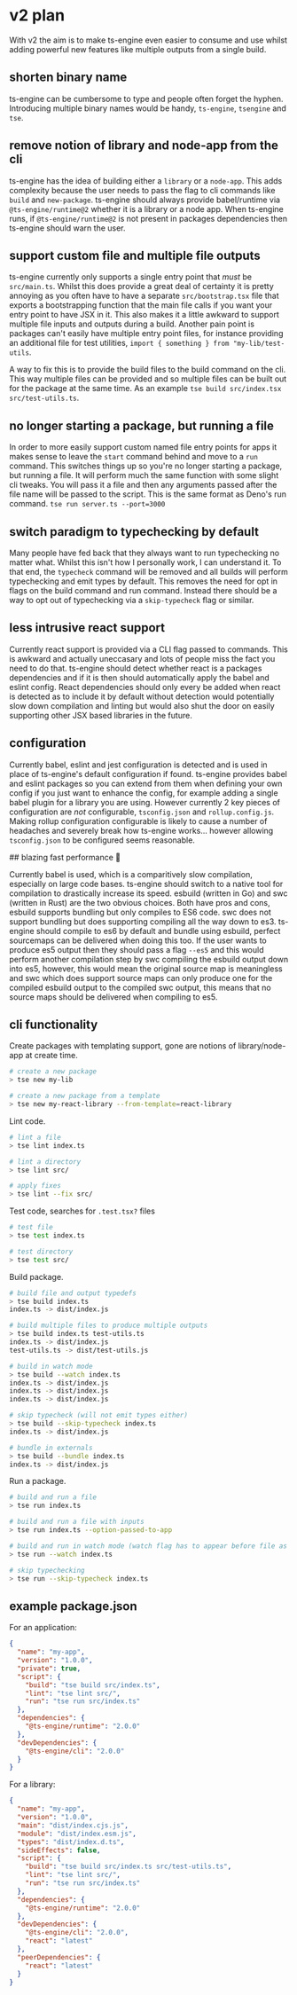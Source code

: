 # v2 plan

With v2 the aim is to make ts-engine even easier to consume and use whilst adding powerful new features like multiple outputs from a single build.

## shorten binary name

ts-engine can be cumbersome to type and people often forget the hyphen. Introducing multiple binary names would be handy, `ts-engine`, `tsengine` and `tse`.

## remove notion of library and node-app from the cli

ts-engine has the idea of building either a `library` or a `node-app`. This adds complexity because the user needs to pass the flag to cli commands like `build` and `new-package`. ts-engine should always provide babel/runtime via `@ts-engine/runtime@2` whether it is a library or a node app. When ts-engine runs, if `@ts-engine/runtime@2` is not present in packages dependencies then ts-engine should warn the user.

## support custom file and multiple file outputs

ts-engine currently only supports a single entry point that _must_ be `src/main.ts`. Whilst this does provide a great deal of certainty it is pretty annoying as you often have to have a separate `src/bootstrap.tsx` file that exports a bootstrapping function that the main file calls if you want your entry point to have JSX in it. This also makes it a little awkward to support multiple file inputs and outputs during a build. Another pain point is packages can't easily have multiple entry point files, for instance providing an additional file for test utilities, `import { something } from "my-lib/test-utils`.

A way to fix this is to provide the build files to the build command on the cli. This way multiple files can be provided and so multiple files can be built out for the package at the same time. As an example `tse build src/index.tsx src/test-utils.ts`.

## no longer starting a package, but running a file

In order to more easily support custom named file entry points for apps it makes sense to leave the `start` command behind and move to a `run` command. This switches things up so you're no longer starting a package, but running a file. It will perform much the same function with some slight cli tweaks. You will pass it a file and then any arguments passed after the file name will be passed to the script. This is the same format as Deno's run command. `tse run server.ts --port=3000`

## switch paradigm to typechecking by default

Many people have fed back that they always want to run typechecking no matter what. Whilst this isn't how I personally work, I can understand it. To that end, the `typecheck` command will be removed and all builds will perform typechecking and emit types by default. This removes the need for opt in flags on the build command and run command. Instead there should be a way to opt out of typechecking via a `skip-typecheck` flag or similar.

## less intrusive react support

Currently react support is provided via a CLI flag passed to commands. This is awkward and actually uneccasary and lots of people miss the fact you need to do that. ts-engine should detect whether react is a packages dependencies and if it is then should automatically apply the babel and eslint config. React dependencies should only every be added when react is detected as to include it by default without detection would potentially slow down compilation and linting but would also shut the door on easily supporting other JSX based libraries in the future.

## configuration

Currently babel, eslint and jest configuration is detected and is used in place of ts-engine's default configuration if found. ts-engine provides babel and eslint packages so you can extend from them when defining your own config if you just want to enhance the config, for example adding a single babel plugin for a library you are using. However currently 2 key pieces of configuration are _not_ configurable, `tsconfig.json` and `rollup.config.js`. Making rollup configuration configurable is likely to cause a number of headaches and severely break how ts-engine works... however allowing `tsconfig.json` to be configured seems reasonable.

## blazing fast performance :troll:

Currently babel is used, which is a comparitively slow compilation, especially on large code bases. ts-engine should switch to a native tool for compilation to drastically increase its speed. esbuild (written in Go) and swc (written in Rust) are the two obvious choices. Both have pros and cons, esbuild supports bundling but only compiles to ES6 code. swc does not support bundling but does supporting compiling all the way down to es3. ts-engine should compile to es6 by default and bundle using esbuild, perfect sourcemaps can be delivered when doing this too. If the user wants to produce es5 output then they should pass a flag `--es5` and this would perform another compilation step by swc compiling the esbuild output down into es5, however, this would mean the original source map is meaningless and swc which does support source maps can only produce one for the compiled esbuild output to the compiled swc output, this means that no source maps should be delivered when compiling to es5.

## cli functionality

Create packages with templating support, gone are notions of library/node-app at create time.

```sh
# create a new package
> tse new my-lib

# create a new package from a template
> tse new my-react-library --from-template=react-library
```

Lint code.

```sh
# lint a file
> tse lint index.ts

# lint a directory
> tse lint src/

# apply fixes
> tse lint --fix src/
```

Test code, searches for `.test.tsx?` files

```sh
# test file
> tse test index.ts

# test directory
> tse test src/
```

Build package.

```sh
# build file and output typedefs
> tse build index.ts
index.ts -> dist/index.js

# build multiple files to produce multiple outputs
> tse build index.ts test-utils.ts
index.ts -> dist/index.js
test-utils.ts -> dist/test-utils.js

# build in watch mode
> tse build --watch index.ts
index.ts -> dist/index.js
index.ts -> dist/index.js
index.ts -> dist/index.js

# skip typecheck (will not emit types either)
> tse build --skip-typecheck index.ts
index.ts -> dist/index.js

# bundle in externals
> tse build --bundle index.ts
index.ts -> dist/index.js
```

Run a package.

```sh
# build and run a file
> tse run index.ts

# build and run a file with inputs
> tse run index.ts --option-passed-to-app

# build and run in watch mode (watch flag has to appear before file as everything after the file is sent to the app)
> tse run --watch index.ts

# skip typechecking
> tse run --skip-typecheck index.ts
```

## example package.json

For an application:

```json
{
  "name": "my-app",
  "version": "1.0.0",
  "private": true,
  "script": {
    "build": "tse build src/index.ts",
    "lint": "tse lint src/",
    "run": "tse run src/index.ts"
  },
  "dependencies": {
    "@ts-engine/runtime": "2.0.0"
  },
  "devDependencies": {
    "@ts-engine/cli": "2.0.0"
  }
}
```

For a library:

```json
{
  "name": "my-app",
  "version": "1.0.0",
  "main": "dist/index.cjs.js",
  "module": "dist/index.esm.js",
  "types": "dist/index.d.ts",
  "sideEffects": false,
  "script": {
    "build": "tse build src/index.ts src/test-utils.ts",
    "lint": "tse lint src/",
    "run": "tse run src/index.ts"
  },
  "dependencies": {
    "@ts-engine/runtime": "2.0.0"
  },
  "devDependencies": {
    "@ts-engine/cli": "2.0.0",
    "react": "latest"
  },
  "peerDependencies": {
    "react": "latest"
  }
}
```
